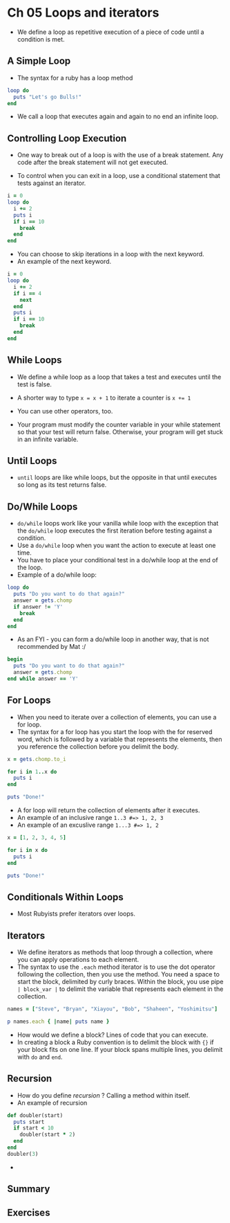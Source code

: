 # Ch 05 Loops and iterators #
* We define a loop as repetitive execution of a piece of code until a condition is met.


## A Simple Loop ## 

* The syntax for a ruby has a loop method

```ruby
loop do
  puts "Let's go Bulls!"
end
```
* We call a loop that executes again and again to no end an infinite loop.

## Controlling Loop Execution ## 

* One way to break out of a loop is with the use of a break statement. Any code after the break statement will not get executed.

* To control when you can exit in a loop, use a conditional statement that tests against an iterator.

```ruby
i = 0
loop do
  i += 2
  puts i
  if i == 10
    break
  end
end 
```
* You can choose to skip iterations in a loop with the next keyword.
* An example of the next keyword.
```ruby
i = 0
loop do
  i += 2
  if i == 4
    next
  end
  puts i
  if i == 10
    break
  end
end
```

## While Loops ## 
* We define a while loop as a loop that takes a test and executes until the test is false.

* A shorter way to type `x = x + 1` to iterate a counter is `x += 1`
* You can use other operators, too.

* Your program must modify the counter variable in your while statement so that your test will return false. Otherwise, your program will get stuck in an infinite variable.

## Until Loops ## 
* `until` loops are like while loops, but the opposite in that until executes so long as its test returns false.

## Do/While Loops ## 
* `do/while` loops work like your vanilla while loop with the exception that the `do/while` loop executes the first iteration before testing against a condition. 
* Use a `do/while` loop when you want the action to execute at least one time.
* You have to place your conditional test in a do/while loop at the end of the loop.
* Example of a do/while loop:
```ruby
loop do
  puts "Do you want to do that again?"
  answer = gets.chomp
  if answer != 'Y'
    break
  end
end
```

* As an FYI - you can form a do/while loop in another way, that is not recommended by Mat :/
```ruby
begin
  puts "Do you want to do that again?"
  answer = gets.chomp
end while answer == 'Y'
```

## For Loops ## 

* When you need to iterate over a collection of elements, you can use a for loop.
* The syntax for a for loop has you start the loop with the for reserved word, which is followed by a variable that represents the elements, then you reference the collection before you delimit the body.

```ruby
x = gets.chomp.to_i

for i in 1..x do
  puts i
end

puts "Done!"
```
* A for loop will return the collection of elements after it executes.
* An example of an inclusive range `1..3 #=> 1, 2, 3`
* An example of an excuslive range `1...3 #=> 1, 2`

```ruby
x = [1, 2, 3, 4, 5]

for i in x do
  puts i
end

puts "Done!"
```



## Conditionals Within Loops ## 

* Most Rubyists prefer iterators over loops.


## Iterators ## 

* We define iterators as methods that loop through a collection, where you can apply operations to each element.
* The syntax to use the `.each` method iterator is to use the dot operator following the collection, then you use the method. You need a space to start the block, delimited by curly braces. Within the block, you use pipe `| block_var |` to delimit the variable that represents each element in the collection.

```ruby
names = ["Steve", "Bryan", "Xiayou", "Bob", "Shaheen", "Yoshimitsu"]

p names.each { |name| puts name }
```

* How would we define a block? Lines of code that you can execute.
* In creating a block a Ruby convention is to delimit the block with `{}` if your block fits on one line. If your block spans multiple lines, you delimit with `do` and `end`.

## Recursion ## 

* How do you define _recursion_ ? Calling a method within itself. 
* An example of recursion

```ruby
def doubler(start)
  puts start
  if start < 10
    doubler(start * 2)
  end
end
doubler(3)
```

* 
## Summary ## 
## Exercises ## 



